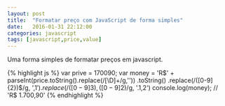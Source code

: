 ```yaml
---
layout: post
title:  "Formatar preço com JavaScript de forma simples"
date:   2016-01-31 22:12:00
categories: javascript
tags: [javascript,price,value]
---
```

Uma forma simples de formatar preços em javascript.

{% highlight js %}
var prive = 170090;
var money = 'R$' + parseInt(price.toString().replace(/[\D]+/g,''))
          .toString()
          .replace(/([0-9]{2})$/g, ',$1')
          .replace(/([0-9]{3}),([0-9]{2}$)/g, '.$1,$2')
console.log(money); // 'R$ 1.700,90'
{% endhighlight %}